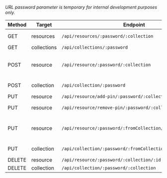 *URL password parameter is temporary for internal development purposes only.*

| Method | Target      | Endpoint                                                     | Body                              | Returns                      |
|--------|-------------|--------------------------------------------------------------|:---------------------------------:|------------------------------|
| GET    | resources   | `/api/resources/:password/:collection`                       | \-\-                              | resources and topics         |
| GET    | collections | `/api/collections/:password`                                 | \-\-                              | topics                       |
| POST   | resource    | `/api/resource/:password/:collection`                        | description, keywords, link, and createdAt   | resource                     |
| POST   | collection  | `/api/collection/:password`                                  | topic                             | new topic and all topics     |
| PUT    | resource    | `/api/resource/add-pin/:password/:collection/:id`            | \-\-                              | pinned resource              |
| PUT    | resource    | `/api/resource/remove-pin/:password/:collection/:id`         | \-\-                              | unpinned resource            |
| PUT    | resource    | `/api/resource/:password/:fromCollection/:toCollection/:id`  | description, keywords, link, and createdAt   | resource                     |
| PUT    | collection  | `/api/collection/:password/:fromCollection/:toCollection`    | \-\-                              | updated topic and all topics |
| DELETE | resource    | `/api/resource/:password/:collection/:id`                    | \-\-                              | deleted resource             |
| DELETE | collection  | `/api/collection/:password/:collection`                      | \-\-                              | acknowledgement              |